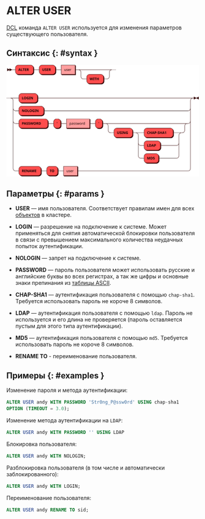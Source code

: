 # ALTER USER

[DCL](dcl.md) команда `ALTER USER` используется для изменения параметров существующего
пользователя.

## Синтаксис {: #syntax }

![ALTER USER](../../images/ebnf/alter_user.svg)

## Параметры {: #params }

* **USER** — имя пользователя. Соответствует правилам имен для всех [объектов](object.md)
  в кластере.

* **LOGIN** — разрешение на подключение к системе. Может применяться для
  снятия автоматической блокировки пользователя в связи с превышением
  макcимального количества неудачных попыток аутентификации.

* **NOLOGIN** — запрет на подключение к системе.

* **PASSWORD** — пароль пользователя может использовать русские и английские буквы во всех
  регистрах, а так же цифры и основные знаки препинания из
  [таблицы ASCII](https://ru.wikipedia.org/wiki/ASCII#Структурные_свойства_таблицы).

* **CHAP-SHA1** — аутентификация пользователя с помощью `chap-sha1`. Требуется использовать
  пароль не короче 8 символов.

* **LDAP** — аутентификация пользователя с помощью `ldap`. Пароль не используется и его длина
  не проверяется (пароль оставляется пустым для этого типа аутентификации).

* **MD5** — аутентификация пользователя с помощью `md5`. Требуется использовать пароль не
  короче 8 символов.

* **RENAME TO** - переименование пользователя.

## Примеры  {: #examples }

Изменение пароля и метода аутентификации:

```sql
ALTER USER andy WITH PASSWORD 'Str0ng_P@ssw0rd' USING chap-sha1
OPTION (TIMEOUT = 3.0);
```

Изменение метода аутентификации на `LDAP`:
```sql
ALTER USER andy WITH PASSWORD '' USING LDAP
```

Блокировка пользователя:

```sql
ALTER USER andy WITH NOLOGIN;
```

Разблокировка пользователя (в том числе и автоматически заблокированного):

```sql
ALTER USER andy WITH LOGIN;
```

Переименование пользователя:

```sql
ALTER USER andy RENAME TO sid;
```
